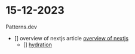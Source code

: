 
15-12-2023
============
Patterns.dev
- [] overview of nextjs article [overview of nextjs](https://www.patterns.dev/react/nextjs)
  - [] [hydration](https://blog.somewhatabstract.com/2020/03/16/hydration-and-server-side-rendering/)   
